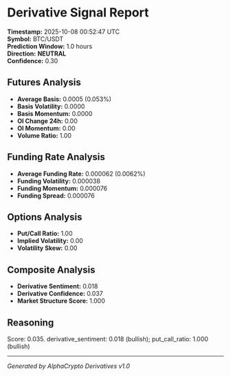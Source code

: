 # Derivative Signal Report

**Timestamp:** 2025-10-08 00:52:47 UTC  
**Symbol:** BTC/USDT  
**Prediction Window:** 1.0 hours  
**Direction:** **NEUTRAL**  
**Confidence:** 0.30

## Futures Analysis
- **Average Basis:** 0.0005 (0.053%)
- **Basis Volatility:** 0.0000
- **Basis Momentum:** 0.0000
- **OI Change 24h:** 0.00
- **OI Momentum:** 0.00
- **Volume Ratio:** 1.00

## Funding Rate Analysis
- **Average Funding Rate:** 0.000062 (0.0062%)
- **Funding Volatility:** 0.000038
- **Funding Momentum:** 0.000076
- **Funding Spread:** 0.000076

## Options Analysis
- **Put/Call Ratio:** 1.00
- **Implied Volatility:** 0.00
- **Volatility Skew:** 0.00

## Composite Analysis
- **Derivative Sentiment:** 0.018
- **Derivative Confidence:** 0.037
- **Market Structure Score:** 1.000

## Reasoning
Score: 0.035. derivative_sentiment: 0.018 (bullish); put_call_ratio: 1.000 (bullish)

---
*Generated by AlphaCrypto Derivatives v1.0*
